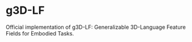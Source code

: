 # g3D-LF
Official implementation of g3D-LF: Generalizable 3D-Language Feature Fields for Embodied Tasks.
